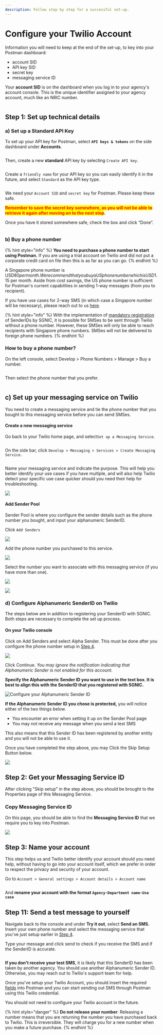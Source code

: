 ```yaml
---
description: Follow step by step for a successful set-up.
---
```


# Configure your Twilio Account

Information you will need to keep at the end of the set-up, to key into your Postman dashboard:

* account SID
* API key SID
* secret key
* messaging service ID

Your **account SID** is on the dashboard when you log in to your agency's account console. This is the unique identifier assigned to your agency account, much like an NRIC number.

<figure><img src="../../.gitbook/assets/Screenshot 2023-01-27 at 11.24.55 PM.png" alt=""><figcaption></figcaption></figure>

## Step 1: Set up technical details

### a) Set up a Standard API Key

To set up your API key for Postman, select **`API keys & tokens`** on the side dashboard under **Accounts**.

<figure><img src="../../.gitbook/assets/Screenshot 2022-11-02 at 4.03.20 PM.png" alt=""><figcaption></figcaption></figure>

Then, create a new **standard** API key by selecting `Create API key`.

<figure><img src="../../.gitbook/assets/Screenshot 2022-10-31 at 5.18.22 PM.png" alt=""><figcaption></figcaption></figure>

Create a `friendly name` for your API key so you can easily identify it in the future, and select `Standard` as the API key type.

<figure><img src="../../.gitbook/assets/Screenshot 2022-10-31 at 5.20.52 PM.png" alt=""><figcaption></figcaption></figure>

We need your `Account SID` and `secret key` for Postman. Please keep these safe.

<mark style="color:red;">**Remember to save the secret key somewhere, as you will not be able to retrieve it again after moving on to the next step**</mark>**.**

Once you have it stored somewhere safe, check the box and click “Done”.

<figure><img src="../../.gitbook/assets/Screenshot 2022-10-31 at 5.21.51 PM.png" alt=""><figcaption></figcaption></figure>

### b) Buy a phone number

{% hint style="info" %}
**You need to purchase a phone number to start using Postman.** If you are using a trial account on Twilio and did not put a corporate credit card on file then this is as far as you can go.
{% endhint %}

A Singapore phone number is USD$80 per month. We recommend that you buy a US phone number which is USD$1.15 per month. Aside from cost savings, the US phone number is sufficient for Postman's current capabilities in sending 1-way messages (from you to recipient).

If you have use cases for 2-way SMS (in which case a Singapore number will be necessary), please reach out to us [here](http://localhost:5000/s/-MAQH3DF49Lq0AJudrbF/).

{% hint style="info" %}
With the implementation of [mandatory registration](https://sgnic.sg/smsregistry/overview) of SenderIDs by SGNIC, it is possible for SMSes to be sent through Twilio without a phone number. However, these SMSes will only be able to reach recipients with Singapore phone numbers. SMSes will not be delivered to foreign phone numbers.
{% endhint %}

### How to buy a phone number?

On the left console, select Develop > Phone Numbers > Manage > Buy a number.

<figure><img src="../../.gitbook/assets/Screenshot 2022-10-31 at 5.33.00 PM.png" alt=""><figcaption></figcaption></figure>

Then select the phone number that you prefer.

<figure><img src="../../.gitbook/assets/Screenshot 2022-10-31 at 5.34.33 PM.png" alt=""><figcaption></figcaption></figure>

## c) Set up your messaging service on Twilio

You need to create a messaging service and tie the phone number that you bought to this messaging service before you can send SMSes.

#### Create a new messaging service

Go back to your Twilio home page, and select`Set up a Messaging Service`.

<figure><img src="../../.gitbook/assets/Screenshot 2022-11-02 at 3.41.46 PM.png" alt=""><figcaption></figcaption></figure>

On the side bar, click `Develop > Messaging > Services > Create Messaging Service.`

<figure><img src="../../.gitbook/assets/Screenshot 2022-11-02 at 3.46.58 PM.png" alt=""><figcaption></figcaption></figure>

Name your messaging service and indicate the purpose. This will help you better identify your use cases if you have multiple, and will also help Twilio detect your specific use case quicker should you need their help for troubleshooting.

![](<../../.gitbook/assets/Screenshot 2022-06-07 at 10.03.37 PM.png>)

#### Add Sender Pool

Sender Pool is where you configure the sender details such as the phone number you bought, and input your alphanumeric SenderID.

Click `Add Senders`

![](<../../.gitbook/assets/Screenshot 2022-06-07 at 10.03.51 PM.png>)

Add the phone number you purchased to this service.

![](<../../.gitbook/assets/Screenshot 2022-06-07 at 10.04.02 PM.png>)

Select the number you want to associate with this messaging service (if you have more than one).

![](<../../.gitbook/assets/Screenshot 2022-06-07 at 10.05.52 PM (1).png>)

![](<../../.gitbook/assets/Screenshot 2022-06-07 at 10.06.05 PM (1).png>)

### d) Configure Alphanumeric SenderID on Twilio

The steps below are in addition to registering your SenderID with SGNIC. Both steps are necessary to complete the set up process.

#### On your Twilio console

Click on Add Senders and select Alpha Sender. This must be done after you configure the phone number setup in [Step 4](configure-your-twilio-account.md#step-4.-set-up-your-messaging-service).

![](<../../.gitbook/assets/Screenshot 2022-06-07 at 10.06.21 PM.png>)

Click Continue. _You may ignore the notification indicating that Alphanumeric Sender is not enabled for this account._

**Specify the Alphanumeric Sender ID you want to use in the text box. It is best to align this with the SenderID that you registered with SGNIC.**

![Configure your Alphanumeric Sender ID](<../../.gitbook/assets/Screenshot 2022-06-07 at 10.07.11 PM.png>)

**If the Alphanumeric Sender ID you chose is protected,** you will notice either of the two things below.

* You encounter an error when setting it up on the Sender Pool page
* You may not receive any message when you send a test SMS

This also means that this Sender ID has been registered by another entity and you will not be able to use it.

Once you have completed the step above, you may Click the Skip Setup Button below.

![](<../../.gitbook/assets/Screenshot 2022-06-07 at 10.07.36 PM.png>)

## Step 2: Get your Messaging Service ID

After clicking "Skip setup" in the step above, you should be brought to the Properties page of this Messaging Service.

### Copy Messaging Service ID

On this page, you should be able to find the **Messaging Service ID** that we require you to key into Postman.

![](<../../.gitbook/assets/Screenshot 2022-06-07 at 10.09.17 PM.png>)

## Step 3: Name your account

This step helps us and Twilio better identify your account should you need help, without having to go into your account itself, which we prefer in order to respect the privacy and security of your account.

Go to `Account > General settings > Account details > Account name`

<figure><img src="../../.gitbook/assets/image (1) (1).png" alt=""><figcaption></figcaption></figure>

And **rename your account with the format `Agency-Department name-Use case`**

## Step 11: Send a test message to yourself

Navigate back to the console and under **Try it out**, select **Send an SMS.** Insert your own phone number and select the messaging service that you've just setup earlier in [Step 4](configure-your-twilio-account.md#step-4.-set-up-your-messaging-service).

Type your message and click send to check if you receive the SMS and if the SenderID is accurate.

<figure><img src="../../.gitbook/assets/try-sms.webp" alt=""><figcaption></figcaption></figure>

**If you don't receive your test SMS**, it is likely that this SenderID has been taken by another agency. You should use another Alphanumeric Sender ID. Otherwise, you may reach out to Twilio's support team for help.

Once you've setup your Twilio Account, you should insert the required [fields](credentials.md) into Postman and you can start sending out SMS through Postman using this Twilio credential.

You should not need to configure your Twilio account in the future.

{% hint style="danger" %}
**Do not release your number**: Releasing a number means that you are returning the number you have purchased back to Twilio. This is irreversible. They will charge you for a new number when you make a future purchase.
{% endhint %}
